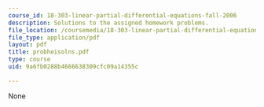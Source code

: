 ```yaml
---
course_id: 18-303-linear-partial-differential-equations-fall-2006
description: Solutions to the assigned homework problems.
file_location: /coursemedia/18-303-linear-partial-differential-equations-fall-2006/9a6fb0288b4666638309cfc09a14355c_probheisolns.pdf
file_type: application/pdf
layout: pdf
title: probheisolns.pdf
type: course
uid: 9a6fb0288b4666638309cfc09a14355c

---
```

None